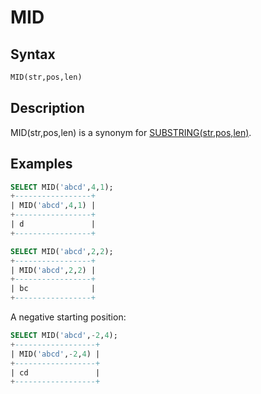 # MID

## Syntax

```sql
MID(str,pos,len)
```

## Description

MID(str,pos,len) is a synonym for [SUBSTRING(str,pos,len)](/built-in-functions/string-functions/substring).

## Examples

```sql
SELECT MID('abcd',4,1);
+-----------------+
| MID('abcd',4,1) |
+-----------------+
| d               |
+-----------------+

SELECT MID('abcd',2,2);
+-----------------+
| MID('abcd',2,2) |
+-----------------+
| bc              |
+-----------------+
```

A negative starting position:

```sql
SELECT MID('abcd',-2,4);
+------------------+
| MID('abcd',-2,4) |
+------------------+
| cd               |
+------------------+
```
